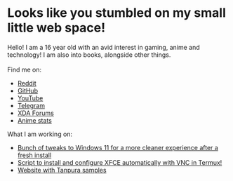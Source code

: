 # Looks like you stumbled on my small little web space!
Hello! I am a 16 year old with an avid interest in gaming, anime and technology! I am also into books, alongside other things.<br> <br>
Find me on: <br>
* [Reddit](https://reddit.com/u/thefrind54)
* [GitHub](https://github.com/yurikodesu)
* [YouTube](https://youtube.com/@yuriko54)
* [Telegram](https://t.me/yuriko546)
* [XDA Forums](https://xdaforums.com/m/hyperio546.12460877/)
* [Anime stats](https://anilist.co/user/yurikodesu/) <br>

What I am working on: <br>
- [Bunch of tweaks to Windows 11 for a more cleaner experience after a fresh install](https://github.com/yurikodesu/cleanerwin11)
- [Script to install and configure XFCE automatically with VNC in Termux!](https://github.com/yurikodesu/termux-xfce)
- [Website with Tanpura samples](https://yurikodesu.github.io/tanpura-online)
